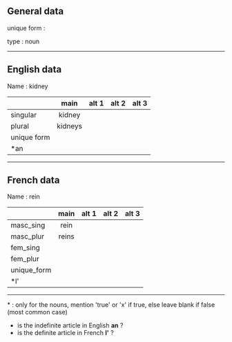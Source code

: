 ## General data

unique form :

type : noun

---

## English data

Name : kidney

|             |  main   | alt 1 | alt 2 | alt 3 |
| :---------- | :-----: | :---: | :---: | ----- |
| singular    | kidney  |       |       |       |
| plural      | kidneys |       |       |       |
| unique form |         |       |       |       |
| \*an        |         |       |       |       |

---

## French data

Name : rein

|             | main  | alt 1 | alt 2 | alt 3 |
| :---------- | :---: | :---: | :---: | :---: |
| masc_sing   | rein  |       |       |       |
| masc_plur   | reins |       |       |       |
| fem_sing    |       |       |       |       |
| fem_plur    |       |       |       |       |
| unique_form |       |       |       |       |
| \*l'        |       |       |       |       |

---

\* : only for the nouns, mention 'true' or 'x' if true, else leave blank if false (most common case)

- is the indefinite article in English **an** ?
- is the definite article in French **l'** ?

